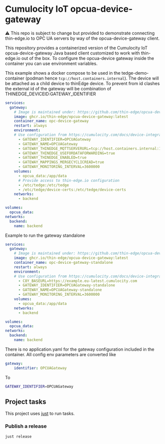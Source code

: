 # Cumulocity IoT opcua-device-gateway

:warning: This repo is subject to change but provided to demonstrate connecting thin-edge.io to OPC UA servers by way of the opcua-device-gateway client.

This repository provides a containerized version of the Cumulocity IoT opcua-device-gateway Java based client customized to work with thin-edge.io out of the box.
To configure the opcua-device gateway inside the container you can use environment variables.

This example shows a docker compose to be used in the tedge-demo-container (podman hence `tcp://host.containers.internal`). The device will be attached as a child device to thinEdge device. To prevent from id clashes the external id of the gateway will be combination of THINEDGE_DEVICEID:GATEWAY_IDENTIFIER

```yaml
services:
  gateway:
    # Image is maintained under: https://github.com/thin-edge/opcua-device-gateway-container
    image: ghcr.io/thin-edge/opcua-device-gateway:latest
    container_name: opc-device-gateway
    restart: always
    environment:
    # Use configuration from https://cumulocity.com/docs/device-integration/opcua/#gateway-configuration-and-registration 
      - GATEWAY_IDENTIFIER=OPCUAGateway
      - GATEWAY_NAME=OPCUAGateway
      - GATEWAY_THINEDGE_MQTTSERVERURL=tcp://host.containers.internal:1883
      - GATEWAY_THINEDGE_USEFORDATAFORWARDING=true
      - GATEWAY_THINEDGE_ENABLED=true
      - GATEWAY_MAPPINGS_MERGECYCLICREAD=true
      - GATEWAY_MONITORING_INTERVAL=3600000
    volumes:
      - opcua_data:/app/data
      # Provide access to thin-edge.io configuration
      - /etc/tedge:/etc/tedge
      - /etc/tedge/device-certs:/etc/tedge/device-certs
    networks:
      - backend

volumes:
  opcua_data:
networks:
  backend:
    name: backend
```

Example to run the gateway standalone

```yaml
services:
  gateway:
    # Image is maintained under: https://github.com/thin-edge/opcua-device-gateway-container
    image: ghcr.io/thin-edge/opcua-device-gateway:latest
    container_name: opc-device-gateway-standalone
    restart: always
    environment:
    # Use configuration from https://cumulocity.com/docs/device-integration/opcua/#gateway-configuration-and-registration
      - C8Y_BASEURL=https://example.eu-latest.cumulocity.com
      - GATEWAY_IDENTIFIER=OPCUAGateway-standalone
      - GATEWAY_NAME=OPCUAGateway-standalone
      - GATEWAY_MONITORING_INTERVAL=3600000
    volumes:
      - opcua_data:/app/data
    networks:
      - backend

volumes:
  opcua_data:
networks:
  backend:
    name: backend
```

There is no application.yaml for the gateway configuration included in the container. All config env parameters are converted like

```yaml
gateway:
    identifier: OPCUAGateway
```

To

```sh
GATEWAY_IDENTIFIER=OPCUAGateway
```

## Project tasks

This project uses [just](https://github.com/casey/just) to run tasks.

### Publish a release

```sh
just release
```
